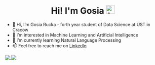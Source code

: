 <h1 align="center"> Hi! I'm Gosia <img src="https://user-images.githubusercontent.com/1303154/88677602-1635ba80-d120-11ea-84d8-d263ba5fc3c0.gif" width="28px" alt="hi"></h1>

- 👋 Hi, I’m Gosia Rucka - forth year student of Data Science at UST in Cracow
- 👀 I’m interested in Machine Learning and Artificial Intelligence
- 🌱 I’m currently learning Natural Language Processing 
- 📫 Feel free to reach me on [LinkedIn](https://www.linkedin.com/in/malgorzata-rucka/) 

<a href="https://github.com/anuraghazra/github-readme-stats">
  <img align="center" src="https://github-readme-stats.vercel.app/api?username=MRucka&theme=material-palenight" />
</a>
<a href="https://github.com/anuraghazra/convoychat">
  <img align="center" src="https://github-readme-stats.vercel.app/api/top-langs/?username=MRucka&theme=material-palenight" />
</a>

<!---
MRucka/MRucka is a ✨ special ✨ repository because its `README.md` (this file) appears on your GitHub profile.
You can click the Preview link to take a look at your changes.
--->

